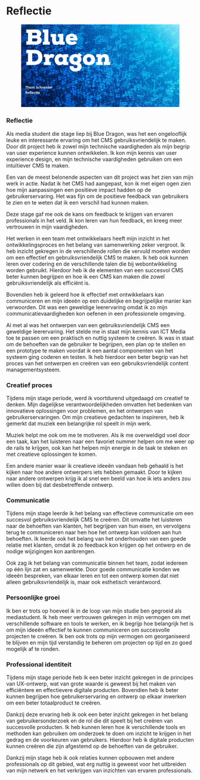 # Reflectie

<figure><img src="../.gitbook/assets/vakreflectie.png" alt=""><figcaption></figcaption></figure>

### Reflectie

Als media student die stage liep bij Blue Dragon, was het een ongelooflijk leuke en interessante ervaring om het CMS gebruiksvriendelijk te maken. Door dit project heb ik zowel mijn technische vaardigheden als mijn begrip van user experience kunnen ontwikkelen. Ik kon mijn kennis van user experience design, en mijn technische vaardigheden gebruiken om een intuïtiever CMS te maken.

Een van de meest belonende aspecten van dit project was het zien van mijn werk in actie. Nadat ik het CMS had aangepast, kon ik met eigen ogen zien hoe mijn aanpassingen een positieve impact hadden op de gebruikerservaring. Het was fijn om de positieve feedback van gebruikers te zien en te weten dat ik een verschil had kunnen maken.

Deze stage gaf me ook de kans om feedback te krijgen van ervaren professionals in het veld. Ik kon leren van hun feedback, en kreeg meer vertrouwen in mijn vaardigheden. &#x20;

Het werken in een team met ontwikkelaars heeft mijn inzicht in het ontwikkelingsproces en het belang van samenwerking zeker vergroot. Ik heb inzicht gekregen in de verschillende rollen die vervuld moeten worden om een effectief en gebruiksvriendelijk CMS te maken. Ik heb ook kunnen leren over codering en de verschillende talen die bij webontwikkeling worden gebruikt. Hierdoor heb ik de elementen van een succesvol CMS beter kunnen begrijpen en hoe ik een CMS kan maken die zowel gebruiksvriendelijk als efficiënt is.

Bovendien heb ik geleerd hoe ik effectief met ontwikkelaars kan communiceren en mijn ideeën op een duidelijke en begrijpelijke manier kan verwoorden. Dit was een geweldige leerervaring omdat ik zo mijn communicatievaardigheden kon oefenen in een professionele omgeving.

Al met al was het ontwerpen van een gebruiksvriendelijk CMS een geweldige leerervaring. Het stelde me in staat mijn kennis van ICT Media toe te passen om een praktisch en nuttig systeem te creëren. Ik was in staat om de behoeften van de gebruiker te begrijpen, een plan op te stellen en een prototype te maken voordat ik een aantal componenten van het systeem ging coderen en testen. Ik heb hierdoor een beter begrip van het proces van het ontwerpen en creëren van een gebruiksvriendelijk content managementsysteem.

### Creatief proces

Tijdens mijn stage periode, werd ik voortdurend uitgedaagd om creatief te denken. Mijn dagelijkse verantwoordelijkheden omvatten het bedenken van innovatieve oplossingen voor problemen, en het ontwerpen van gebruikerservaringen. Om mijn creatieve gedachten te inspireren, heb ik gemerkt dat muziek een belangrijke rol speelt in mijn werk.

Muziek helpt me ook om me te motiveren. Als ik me overweldigd voel door een taak, kan het luisteren naar een favoriet nummer helpen om me weer op de rails te krijgen, ook kan het helpen mijn energie in de taak te steken en met creatieve oplossingen te komen.

Een andere manier waar ik creatieve ideeën vandaan heb gehaald is het kijken naar hoe andere ontwerpers iets hebben gemaakt. Door te kijken naar andere ontwerpen krijg ik al snel een beeld van hoe ik iets anders zou willen doen bij dat desbetreffende ontwerp.

### Communicatie

Tijdens mijn stage leerde ik het belang van effectieve communicatie om een succesvol gebruiksvriendelijk CMS te creëren. Dit omvatte het luisteren naar de behoeften van klanten, het begrijpen van hun eisen, en vervolgens terug te communiceren naar hen hoe het ontwerp kan voldoen aan hun behoeften. Ik leerde ook het belang van het onderhouden van een goede relatie met klanten, omdat ik zo feedback kon krijgen op het ontwerp en de nodige wijzigingen kon aanbrengen.

Ook zag ik het belang van communicatie binnen het team, zodat iedereen op één lijn zat en samenwerkte. Door goede communicatie konden we ideeën bespreken, van elkaar leren en tot een ontwerp komen dat niet alleen gebruiksvriendelijk is, maar ook esthetisch verantwoord.

### Persoonlijke groei

Ik ben er trots op hoeveel ik in de loop van mijn studie ben gegroeid als mediastudent. Ik heb meer vertrouwen gekregen in mijn vermogen om met verschillende software en tools te werken, en ik begrijp hoe belangrijk het is om mijn ideeën effectief te kunnen communiceren om succesvolle projecten te creëren. Ik ben ook trots op mijn vermogen om georganiseerd te blijven en mijn tijd verstandig te beheren om projecten op tijd en zo goed mogelijk af te ronden.

### Professional identiteit

Tijdens mijn stage periode heb ik een beter inzicht gekregen in de principes van UX-ontwerp, wat van grote waarde is geweest bij het maken van efficiëntere en effectievere digitale producten. Bovendien heb ik beter kunnen begrijpen hoe gebruikerservaring en ontwerp op elkaar inwerken om een beter totaalproduct te creëren.

Dankzij deze ervaring heb ik ook een beter inzicht gekregen in het belang van gebruikersonderzoek en de rol die dit speelt bij het creëren van succesvolle producten. Ik heb kunnen leren hoe ik verschillende tools en methoden kan gebruiken om onderzoek te doen om inzicht te krijgen in het gedrag en de voorkeuren van gebruikers. Hierdoor heb ik digitale producten kunnen creëren die zijn afgestemd op de behoeften van de gebruiker.&#x20;

Dankzij mijn stage heb ik ook relaties kunnen opbouwen met andere professionals op dit gebied, wat erg nuttig is geweest voor het uitbreiden van mijn netwerk en het verkrijgen van inzichten van ervaren professionals.
